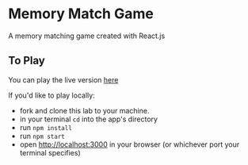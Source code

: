 # Memory Match Game

  A memory matching game created with React.js

## To Play
  You can play the live version [here](http://fakelink.com)

  If you'd like to play locally: 
  - fork and clone this lab to your machine.
  - in your terminal `cd` into the app's directory
  - run `npm install`
  - run `npm start`
  - open [http://localhost:3000](http://localhost:3000) in your browser (or whichever port your terminal specifies)

